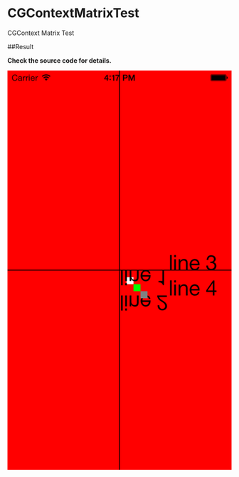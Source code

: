 CGContextMatrixTest
===================

CGContext Matrix Test


##Result

**Check the source code for details.**

![CGContextMatrix](./result.png)  

